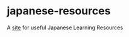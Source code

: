 # japanese-resources
A [site](https://antomuto4.github.io/japanese-resources) for useful Japanese Learning Resources
